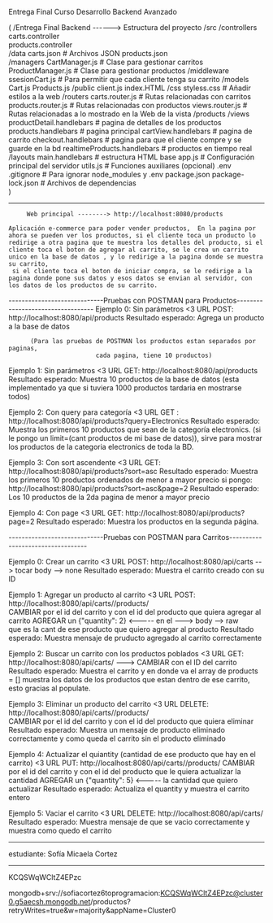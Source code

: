 Entrega Final Curso Desarrollo Backend Avanzado

   (
    /Entrega Final Backend ------> Estructura del proyecto
        /src
            /controllers
                carts.controller              
                products.controller           
            /data
                carts.json                    # Archivos JSON
                products.json                 
            /managers
                CartManager.js                # Clase para gestionar carritos
                ProductManager.js             # Clase para gestionar productos
            /middleware
                ssesionCart.js                # Para permitir que cada cliente tenga su carrito 
            /models 
                Cart.js
                Products.js
            /public 
                client.js
                index.HTML
                /css
                   styless.css                # Añadir estilos a la web
            /routers
                carts.router.js               # Rutas relacionadas con carritos
                products.router.js            # Rutas relacionadas con productos
                views.router.js               # Rutas relacionadas a lo mostrado en la Web de la vista /products
            /views
                productDetail.handlebars      # pagina de detalles de los productos
                products.handlebars           # pagina principal
                cartView.handlebars           # pagina de carrito
                checkout.handlebars           # pagina para que el cliente compre y se guarde en la bd
                realtimeProducts.handlebars   # productos en tiempo real 
                /layouts
                    main.handlebars           # estructura HTML base
        app.js                                # Configuración principal del servidor
        utils.js                              # Funciones auxiliares (opcional)
        .env    
    .gitignore                                # Para ignorar node_modules y .env
    package.json 
    package-lock.json                         # Archivos de dependencias  
   )

-------------------------------------------------------------------------------------------------

         Web principal --------> http://localhost:8080/products

    Aplicación e-commerce para poder vender productos,  En la pagina por ahora se pueden ver los productos, si el cliente toca un producto lo redirige a otra pagina que te muestra los detalles del producto, si el cliente toca el boton de agregar al carrito, se le crea un carrito unico en la base de datos , y lo redirige a la pagina donde se muestra su carrito,
     si el cliente toca el boton de iniciar compra, se le redirige a la pagina donde pone sus datos y esos datos se envian al servidor, con los datos de los productos de su carrito.

-----------------------------Pruebas con POSTMAN para Productos----------------------------------
Ejemplo 0: Sin parámetros <3
URL POST: http://localhost:8080/api/products
Resultado esperado: Agrega un producto a la base de datos 

          (Para las pruebas de POSTMAN los productos estan separados por paginas,
                            cada pagina, tiene 10 productos)

Ejemplo 1: Sin parámetros   <3
URL GET: http://localhost:8080/api/products
Resultado esperado: Muestra 10 productos de la base de datos (esta implementado ya que si tuviera 1000 productos tardaria en mostrarse todos)

Ejemplo 2: Con query para categoría <3
URL GET : http://localhost:8080/api/products?query=Electronics
Resultado esperado: Muestra los primeros 10 productos que sean de la categoría electronics. 
(si le pongo un limit=(cant productos de mi base de datos)), sirve para mostrar los productos de la categoria electronics de toda la BD.

Ejemplo 3: Con sort ascendente    <3
URL GET: http://localhost:8080/api/products?sort=asc
Resultado esperado: Muestra los primeros 10 productos ordenados de menor a mayor precio
               si pongo: http://localhost:8080/api/products?sort=asc&page=2
               Resultado esperado: Los 10 productos de la 2da pagina de menor a mayor precio

Ejemplo 4: Con page      <3
URL GET: http://localhost:8080/api/products?page=2
Resultado esperado: Muestra los productos en la segunda página.

-----------------------------Pruebas con POSTMAN para Carritos----------------------------------

Ejemplo 0:  Crear un carrito <3
URL POST: http://localhost:8080/api/carts       --> tocar body --> none
Resultado esperado: Muestra el carrito creado con su ID

Ejemplo 1: Agregar un producto al carrito <3
URL POST: http://localhost:8080/api/carts/<cid>/products/<pid>    
         CAMBIAR <sid> por el id del carrito y <pid> con el id del producto que quiera agregar al carrito
         AGREGAR un {"quantity": 2} <----- en el ---> body --> raw   
         que es la cant de ese producto que quiero agregar al producto
Resultado esperado: Muestra mensaje de pruducto agregado al carrito correctamente

Ejemplo 2: Buscar un carrito con los productos poblados   <3
URL GET:  http://localhost:8080/api/carts/<sid>     ---> CAMBIAR <sid> con el ID del carrito
Resultado esperado: Muestra el carrito y en donde va el array de products = []    muestra los datos de los productos que estan dentro de ese carrito, esto gracias al populate.

Ejemplo 3: Eliminar un producto del carrito   <3
URL DELETE:   http://localhost:8080/api/carts/<cid>/products/<pid>    
         CAMBIAR <sid> por el id del carrito y <pid> con el id del producto que quiera eliminar
Resultado esperado: Muestra un mensaje de producto eliminado correctamente y como queda el carrito sin el producto eliminado

Ejemplo 4: Actualizar el quiantity (cantidad de ese producto que hay en el carrito) <3
URL PUT:   http://localhost:8080/api/carts/<cid>/products/<pid>
           CAMBIAR <sid> por el id del carrito y <pid> con el id del producto que le quiera actualizar la cantidad 
           AGREGAR un {"quantity": 5} <----- la cantidad que quiero actualizar 
Resultado esperado: Actualiza el quantity y muestra el carrito entero

Ejemplo 5: Vaciar el carrito <3
URL DELETE:   http://localhost:8080/api/carts/<cid>
Resultado esperado: Muestra mensaje de que se vacio correctamente y muestra como quedo el carrito

------------------------------------------------------------------------------------------------
estudiante: Sofía Micaela Cortez













-------------------------------------------------------------------------------
KCQSWqWCltZ4EPzc

mongodb+srv://sofiacortez6toprogramacion:KCQSWqWCltZ4EPzc@cluster0.g5aecsh.mongodb.net/productos?retryWrites=true&w=majority&appName=Cluster0
                             
